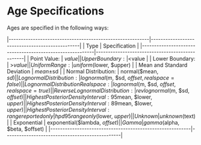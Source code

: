 # Age Specifications

Ages are specified in the following ways:

|----------------------------------------------------------|------------------------------------------------|
| Type                                                     |  Specification                                 |
|----------------------------------------------------------|------------------------------------------------|
| Point Value:                                             |  $value                                        |
| Upper Boundary:                                          |  <$value                                       |
| Lower Boundary:                                          |  >$value                                       |
| Uniform Range:                                           |  uniform($lower, $upper)                       |
| Mean and Standard Deviation                              |  $mean±$sd                                     |
| Normal Distribution:                                     |  normal($mean, $sd)                            |
| Lognormal Distribution:                                  |  lognormal($m, $sd, $offset, realspace=false)  |
| Lognormal Distribution Realspace:                        |  lognormal($m, $sd, $offset, realspace=true)   |
| Reverse Lognormal Distribution:                          |  revlognormal($m, $sd, $offset)                |
| Highest Posterior Density Interval: 95%                  |  hpd($mean, $lower, $upper)                    |
| Highest Posterior Density Interval: 89%                  |  hpd89($mean, $lower, $upper)                  |
| Highest Posterior Density Interval: range reported only  |  hpd95rangeonly($lower, $upper)                |
| Unknown                                                  |  unknown($text)                                |
| Exponential                                              |  exponential($lambda, $offset)                 |
| Gamma                                                    |  gamma($alpha, $beta, $offset)                 |
|----------------------------------------------------------|------------------------------------------------|
